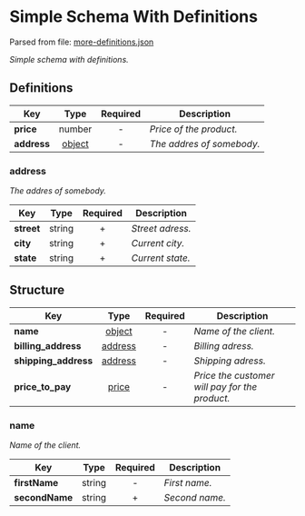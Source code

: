# __Simple Schema With Definitions__
Parsed from file: [more-definitions.json](https://github.com/McCastles/JMC/blob/master/examples/more-definitions.json)

_Simple schema with definitions._
## __Definitions__

|Key|Type|Required|Description|
|-|:-:|:-:|-|
|__price__|number|-|_Price of the product._|
|__address__|[object](#address)|-|_The addres of somebody._|
### __address__
_The addres of somebody._

|Key|Type|Required|Description|
|-|:-:|:-:|-|
|__street__|string|+|_Street adress._|
|__city__|string|+|_Current city._|
|__state__|string|+|_Current state._|
## __Structure__

|Key|Type|Required|Description|
|-|:-:|:-:|-|
|__name__|[object](#name)|-|_Name of the client._|
|__billing_address__|[address](#address)|-|_Billing adress._|
|__shipping_address__|[address](#address)|-|_Shipping adress._|
|__price_to_pay__|[price](#definitions/price)|-|_Price the customer will pay for the product._|
### __name__
_Name of the client._

|Key|Type|Required|Description|
|-|:-:|:-:|-|
|__firstName__|string|-|_First name._|
|__secondName__|string|+|_Second name._|
